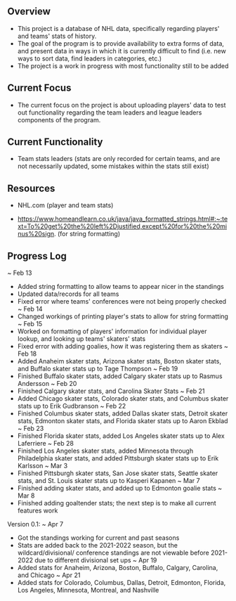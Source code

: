 ## Overview ##

 * This project is a database of NHL data, specifically regarding players' and 
   teams' stats of history.
 * The goal of the program is to provide availability to extra forms of data, and 
   present data in ways
   in which it is currently difficult to find (i.e. new ways to sort data, find 
   leaders in categories,
   etc.)
 * The project is a work in progress with most functionality still to be added

## Current Focus ##

* The current focus on the project is about uploading players' data to test out 
  functionality regarding
  the team leaders and league leaders components of the program.

## Current Functionality ##

 * Team stats leaders (stats are only recorded for certain teams, and are not 
   necessarily updated, some
   mistakes within the stats still exist)

## Resources ##

 * NHL.com (player and team stats)

 * https://www.homeandlearn.co.uk/java/java_formatted_strings.html#:~:text=To%20get%20the%20left%2Djustified,except%20for%20the%20minus%20sign. (for string formatting)

## Progress Log ##

~ Feb 13
 * Added string formatting to allow teams to appear nicer in the standings
 * Updated data/records for all teams
 * Fixed error where teams' conferences were not being properly checked
~ Feb 14
 * Changed workings of printing player's stats to allow for string formatting
~ Feb 15
 * Worked on formatting of players' information for individual player lookup,
   and looking up teams' skaters' stats
 * Fixed error with adding goalies, how it was registering them as skaters
~ Feb 18
 * Added Anaheim skater stats, Arizona skater stats, Boston skater stats, and
   Buffalo skater stats up to Tage Thompson
~ Feb 19
 * Finished Buffalo skater stats, added Calgary skater stats up to Rasmus
   Andersson
~ Feb 20
 * Finished Calgary skater stats, and Carolina Skater Stats
~ Feb 21
 * Added Chicago skater stats, Colorado skater stats, and Columbus skater
   stats up to Erik Gudbranson
~ Feb 22
 * Finished Columbus skater stats, added Dallas skater stats, Detroit skater
   stats, Edmonton skater stats, and Florida skater stats up to Aaron Ekblad
~ Feb 23
 * Finished Florida skater stats, added Los Angeles skater stats up to Alex
   Laferriere
~ Feb 28
 * Finished Los Angeles skater stats, added Minnesota through Philadelphia
   skater stats, and added Pittsburgh skater stats up to Erik Karlsson
~ Mar 3
 * Finished Pittsburgh skater stats, San Jose skater stats, Seattle skater
   stats, and St. Louis skater stats up to Kasperi Kapanen
~ Mar 7
 * Finished adding skater stats, and added up to Edmonton goalie stats
~ Mar 8
 * Finished adding goaltender stats; the next step is to make all current
   features work

Version 0.1:
~ Apr 7
 * Got the standings working for current and past seasons
 * Stats are added back to the 2021-2022 season, but the wildcard/divisional/
   conference standings are not viewable before 2021-2022 due to different
   divisional set ups
~ Apr 19
 * Added stats for Anaheim, Arizona, Boston, Buffalo, Calgary, Carolina, and
   Chicago
~ Apr 21
 * Added stats for Colorado, Columbus, Dallas, Detroit, Edmonton, Florida,
   Los Angeles, Minnesota, Montreal, and Nashville